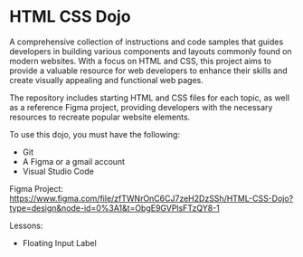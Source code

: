 # HTML CSS Dojo

A comprehensive collection of instructions and code samples that guides developers in building various components and layouts commonly found on modern websites. With a focus on HTML and CSS, this project aims to provide a valuable resource for web developers to enhance their skills and create visually appealing and functional web pages.

The repository includes starting HTML and CSS files for each topic, as well as a reference Figma project, providing developers with the necessary resources to recreate popular website elements.

To use this dojo, you must have the following:
- Git
- A Figma or a gmail account
- Visual Studio Code

Figma Project: https://www.figma.com/file/zfTWNrOnC6CJ7zeH2DzSSh/HTML-CSS-Dojo?type=design&node-id=0%3A1&t=ObgE9GVPlsFTzQY8-1

Lessons:
- Floating Input Label
